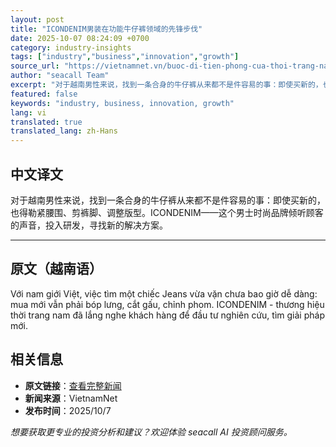 ```yaml
---
layout: post
title: "ICONDENIM男装在功能牛仔裤领域的先锋步伐"
date: 2025-10-07 08:24:09 +0700
category: industry-insights
tags: ["industry","business","innovation","growth"]
source_url: "https://vietnamnet.vn/buoc-di-tien-phong-cua-thoi-trang-nam-icondenim-ve-jean-tinh-nang-2449973.html"
author: "seacall Team"
excerpt: "对于越南男性来说，找到一条合身的牛仔裤从来都不是件容易的事：即使买新的，也得勒紧腰围、剪裤脚、调整版型。ICONDENIM——这个男士时尚品牌倾听顾客的声音，投入研发，寻找新的解决方案。..."
featured: false
keywords: "industry, business, innovation, growth"
lang: vi
translated: true
translated_lang: zh-Hans
---
```


## 中文译文

对于越南男性来说，找到一条合身的牛仔裤从来都不是件容易的事：即使买新的，也得勒紧腰围、剪裤脚、调整版型。ICONDENIM——这个男士时尚品牌倾听顾客的声音，投入研发，寻找新的解决方案。

---

## 原文（越南语）

Với nam giới Việt, việc tìm một chiếc Jeans vừa vặn chưa bao giờ dễ dàng: mua mới vẫn phải bóp lưng, cắt gấu, chỉnh phom. ICONDENIM - thương hiệu thời trang nam đã lắng nghe khách hàng để đầu tư nghiên cứu, tìm giải pháp mới.

## 相关信息

- **原文链接**：[查看完整新闻](https://vietnamnet.vn/buoc-di-tien-phong-cua-thoi-trang-nam-icondenim-ve-jean-tinh-nang-2449973.html)
- **新闻来源**：VietnamNet
- **发布时间**：2025/10/7

*想要获取更专业的投资分析和建议？欢迎体验 seacall AI 投资顾问服务。*